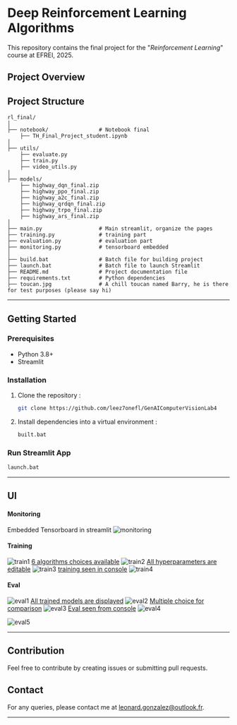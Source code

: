 # Deep Reinforcement Learning Algorithms

This repository contains the final project for the "*Reinforcement Learning*" course at EFREI, 2025.

## Project Overview

## Project Structure

```
rl_final/
│
├── notebook/                # Notebook final
    ├── TH_Final_Project_student.ipynb
│
├── utils/                 
    ├── evaluate.py
    ├── train.py
    ├── video_utils.py
│
├── models/
    ├── highway_dqn_final.zip
    ├── highway_ppo_final.zip
    ├── highway_a2c_final.zip
    ├── highway_qrdqn_final.zip
    ├── highway_trpo_final.zip
    ├── highway_ars_final.zip
│
├── main.py                  # Main streamlit, organize the pages
├── training.py              # training part 
├── evaluation.py            # evaluation part
├── monitoring.py            # tensorboard embedded
│
├── build.bat                # Batch file for building project
├── launch.bat               # Batch file to launch Streamlit 
├── README.md                # Project documentation file
├── requirements.txt         # Python dependencies
├── toucan.jpg               # A chill toucan named Barry, he is there for test purposes (please say hi)
```
---
## Getting Started

### Prerequisites

- Python 3.8+
- Streamlit

### Installation

1. Clone the repository :
    ```bash
    git clone https://github.com/leez7onefl/GenAIComputerVisionLab4
    ```

2. Install dependencies into a virtual environment :
    ```bash
    built.bat
    ```

### Run Streamlit App

```bash
launch.bat
```

---

## UI 

#### Monitoring

Embedded Tensorboard in streamlit
![monitoring](https://github.com/user-attachments/assets/824570d3-20e7-4fdf-8a7f-7399df5a913b)

#### Training

![train1](https://github.com/user-attachments/assets/8b05d053-3db3-4d88-a4cc-620c3f286195)
<ins>6 algorithms choices available</ins>
![train2](https://github.com/user-attachments/assets/d0789a73-c365-4158-aeb3-e9454977d387)
<ins>All hyperparameters are editable</ins>
![train3](https://github.com/user-attachments/assets/c77803e3-7d64-42dc-b396-44adb09e2b51)
<ins>training seen in console</ins>
![train4](https://github.com/user-attachments/assets/761be9e5-8908-4d98-9b03-458d3d4e4bc3)

#### Eval

![eval1](https://github.com/user-attachments/assets/2abf2534-acf4-4fae-91ea-29f9754305c9)
<ins>All trained models are displayed</ins>
![eval2](https://github.com/user-attachments/assets/78324f6e-cd61-478e-b346-ab453a7a26da)
<ins>Multiple choice for comparison</ins>
![eval3](https://github.com/user-attachments/assets/87453b11-5adb-4b3f-b52f-7f46dd7c1771)
<ins>Eval seen from console</ins>
![eval4](https://github.com/user-attachments/assets/cd8839c8-dfec-47c4-bfbc-266225b0e0dd)

![eval5](https://github.com/user-attachments/assets/be82dfaf-100c-43c8-80bf-04775ec1c89c)

---
## Contribution

Feel free to contribute by creating issues or submitting pull requests.

## Contact

For any queries, please contact me at leonard.gonzalez@outlook.fr.

---
